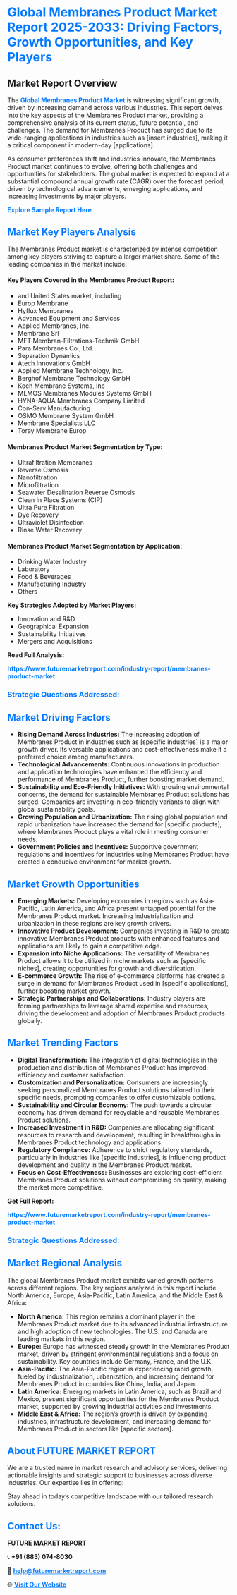 <h1 style="color: #007BFF;">Global Membranes Product Market Report 2025-2033: Driving Factors, Growth Opportunities, and Key Players</h1>

<section id="overview">
<h2>Market Report Overview</h2>
<p>The <a href="https://www.futuremarketreport.com/industry-report/membranes-product-market" style="color: #007BFF; text-decoration: none;"><strong>Global Membranes Product Market</strong></a> is witnessing significant growth, driven by increasing demand across various industries. This report delves into the key aspects of the Membranes Product market, providing a comprehensive analysis of its current status, future potential, and challenges. The demand for Membranes Product has surged due to its wide-ranging applications in industries such as [insert industries], making it a critical component in modern-day [applications].</p>
<p>As consumer preferences shift and industries innovate, the Membranes Product market continues to evolve, offering both challenges and opportunities for stakeholders. The global market is expected to expand at a substantial compound annual growth rate (CAGR) over the forecast period, driven by technological advancements, emerging applications, and increasing investments by major players.</p>
</section>

<section id="overview">
<p><a href="https://www.futuremarketreport.com/request-sample/reportId=106695" style="color: #007BFF; text-decoration: none;"><strong>Explore Sample Report Here</strong></a></p>
</section>

<section id="key-players">
<h2 style="color: #007BFF;">Market Key Players Analysis</h2>
<p>The Membranes Product market is characterized by intense competition among key players striving to capture a larger market share. Some of the leading companies in the market include:</p>
<h4>Key Players Covered in the Membranes Product Report:</h4>
<ul><li>and United States market, including</li><li>Europ Membrane</li><li>Hyflux Membranes</li><li>Advanced Equipment and Services</li><li>Applied Membranes, Inc.</li><li>Membrane Srl</li><li>MFT Membran-Filtrations-Techmik GmbH</li><li>Para Membranes Co., Ltd.</li><li>Separation Dynamics</li><li>Atech Innovations GmbH</li><li>Applied Membrane Technology, Inc.</li><li>Berghof Membrane Technology GmbH</li><li>Koch Membrane Systems, Inc</li><li>MEMOS Membranes Modules Systems GmbH</li><li>HYNA-AQUA Membranes Company Limited</li><li>Con-Serv Manufacturing</li><li>OSMO Membrane System GmbH</li><li>Membrane Specialists LLC</li><li>Toray Membrane Europ</li></ul>
<h4>Membranes Product Market Segmentation by Type:</h4>
<ul><li>Ultrafiltration Membranes</li><li>Reverse Osmosis</li><li>Nanofiltration</li><li>Microfiltration</li><li>Seawater Desalination Reverse Osmosis</li><li>Clean In Place Systems (CIP)</li><li>Ultra Pure Filtration</li><li>Dye Recovery</li><li>Ultraviolet Disinfection</li><li>Rinse Water Recovery</li></ul>

<h4>Membranes Product Market Segmentation by Application:</h4>
<ul><li>Drinking Water Industry</li><li>Laboratory</li><li>Food &amp; Beverages</li><li>Manufacturing Industry</li><li>Others</li></ul>
<p><strong>Key Strategies Adopted by Market Players:</strong></p>
<ul>
<li>Innovation and R&D</li>
<li>Geographical Expansion</li>
<li>Sustainability Initiatives</li>
<li>Mergers and Acquisitions</li>
</ul>
</section>

<section>
<p><strong>Read Full Analysis: </strong></p><a href="https://www.futuremarketreport.com/industry-report/membranes-product-market" style="color: #007BFF; text-decoration: none;"><strong>https://www.futuremarketreport.com/industry-report/membranes-product-market</strong></a>
<h3 style="color: #007BFF;">Strategic Questions Addressed:</h3>
</section>

<section id="driving-factors">
<h2 style="color: #007BFF;">Market Driving Factors</h2>
<ul>
<li><strong>Rising Demand Across Industries:</strong> The increasing adoption of Membranes Product in industries such as [specific industries] is a major growth driver. Its versatile applications and cost-effectiveness make it a preferred choice among manufacturers.</li>
<li><strong>Technological Advancements:</strong> Continuous innovations in production and application technologies have enhanced the efficiency and performance of Membranes Product, further boosting market demand.</li>
<li><strong>Sustainability and Eco-Friendly Initiatives:</strong> With growing environmental concerns, the demand for sustainable Membranes Product solutions has surged. Companies are investing in eco-friendly variants to align with global sustainability goals.</li>
<li><strong>Growing Population and Urbanization:</strong> The rising global population and rapid urbanization have increased the demand for [specific products], where Membranes Product plays a vital role in meeting consumer needs.</li>
<li><strong>Government Policies and Incentives:</strong> Supportive government regulations and incentives for industries using Membranes Product have created a conducive environment for market growth.</li>
</ul>
</section>

<section id="growth-opportunities">
<h2 style="color: #007BFF;">Market Growth Opportunities</h2>
<ul>
<li><strong>Emerging Markets:</strong> Developing economies in regions such as Asia-Pacific, Latin America, and Africa present untapped potential for the Membranes Product market. Increasing industrialization and urbanization in these regions are key growth drivers.</li>
<li><strong>Innovative Product Development:</strong> Companies investing in R&D to create innovative Membranes Product products with enhanced features and applications are likely to gain a competitive edge.</li>
<li><strong>Expansion into Niche Applications:</strong> The versatility of Membranes Product allows it to be utilized in niche markets such as [specific niches], creating opportunities for growth and diversification.</li>
<li><strong>E-commerce Growth:</strong> The rise of e-commerce platforms has created a surge in demand for Membranes Product used in [specific applications], further boosting market growth.</li>
<li><strong>Strategic Partnerships and Collaborations:</strong> Industry players are forming partnerships to leverage shared expertise and resources, driving the development and adoption of Membranes Product products globally.</li>
</ul>
</section>

<section id="trending-factors">
<h2 style="color: #007BFF;">Market Trending Factors</h2>
<ul>
<li><strong>Digital Transformation:</strong> The integration of digital technologies in the production and distribution of Membranes Product has improved efficiency and customer satisfaction.</li>
<li><strong>Customization and Personalization:</strong> Consumers are increasingly seeking personalized Membranes Product solutions tailored to their specific needs, prompting companies to offer customizable options.</li>
<li><strong>Sustainability and Circular Economy:</strong> The push towards a circular economy has driven demand for recyclable and reusable Membranes Product solutions.</li>
<li><strong>Increased Investment in R&D:</strong> Companies are allocating significant resources to research and development, resulting in breakthroughs in Membranes Product technology and applications.</li>
<li><strong>Regulatory Compliance:</strong> Adherence to strict regulatory standards, particularly in industries like [specific industries], is influencing product development and quality in the Membranes Product market.</li>
<li><strong>Focus on Cost-Effectiveness:</strong> Businesses are exploring cost-efficient Membranes Product solutions without compromising on quality, making the market more competitive.</li>
</ul>
</section>

<section>
<p><strong>Get Full Report: </strong></p><a href="https://www.futuremarketreport.com/industry-report/membranes-product-market" style="color: #007BFF; text-decoration: none;"><strong>https://www.futuremarketreport.com/industry-report/membranes-product-market</strong></a>
<h3 style="color: #007BFF;">Strategic Questions Addressed:</h3>
</section>


<section id="regional-analysis">
<h2 style="color: #007BFF;">Market Regional Analysis</h2>
<p>The global Membranes Product market exhibits varied growth patterns across different regions. The key regions analyzed in this report include North America, Europe, Asia-Pacific, Latin America, and the Middle East & Africa:</p>
<ul>
<li><strong>North America:</strong> This region remains a dominant player in the Membranes Product market due to its advanced industrial infrastructure and high adoption of new technologies. The U.S. and Canada are leading markets in this region.</li>
<li><strong>Europe:</strong> Europe has witnessed steady growth in the Membranes Product market, driven by stringent environmental regulations and a focus on sustainability. Key countries include Germany, France, and the U.K.</li>
<li><strong>Asia-Pacific:</strong> The Asia-Pacific region is experiencing rapid growth, fueled by industrialization, urbanization, and increasing demand for Membranes Product in countries like China, India, and Japan.</li>
<li><strong>Latin America:</strong> Emerging markets in Latin America, such as Brazil and Mexico, present significant opportunities for the Membranes Product market, supported by growing industrial activities and investments.</li>
<li><strong>Middle East & Africa:</strong> The region’s growth is driven by expanding industries, infrastructure development, and increasing demand for Membranes Product in sectors like [specific sectors].</li>
</ul>
</section>

<footer>
<h2 style="color: #007BFF;">About FUTURE MARKET REPORT</h2>
<p>We are a trusted name in market research and advisory services, delivering actionable insights and strategic support to businesses across diverse industries. Our expertise lies in offering:</p>

<p>Stay ahead in today’s competitive landscape with our tailored research solutions.</p>

<h2 style="color: #007BFF;">Contact Us:</h2>
<p><strong>FUTURE MARKET REPORT</strong></p>
<p>📞 <strong>+91 (883) 074-8030</strong></p>
<p>📧 <strong><a href="mailto:help@futuremarketreport.com" style="color: #007BFF;">help@futuremarketreport.com</a></strong></p>
<p>🌐 <strong><a href="https://www.futuremarketreport.com/" style="color: #007BFF;">Visit Our Website</a></strong></p>
</footer>